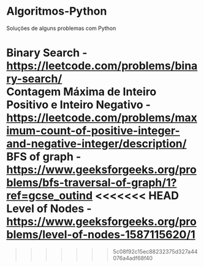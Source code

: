 # Algoritmos-Python
Soluções de alguns problemas com Python

Binary Search -  https://leetcode.com/problems/binary-search/ </br>
Contagem Máxima de Inteiro Positivo e Inteiro Negativo - https://leetcode.com/problems/maximum-count-of-positive-integer-and-negative-integer/description/ </br>
BFS of graph - https://www.geeksforgeeks.org/problems/bfs-traversal-of-graph/1?ref=gcse_outind
<<<<<<< HEAD
Level of Nodes - https://www.geeksforgeeks.org/problems/level-of-nodes-1587115620/1
=======

>>>>>>> 5c08f92c15ec88232375d327a44076a4adf68f40
